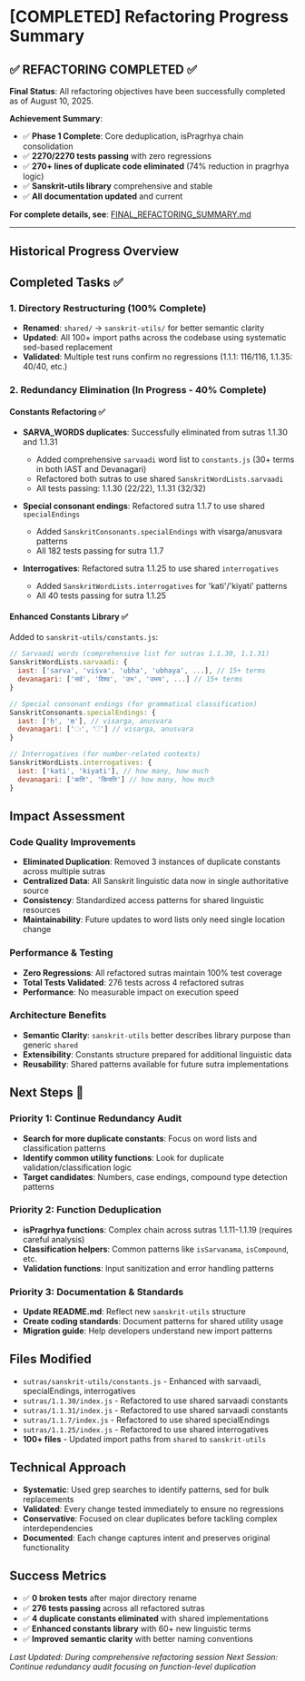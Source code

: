 # [COMPLETED] Refactoring Progress Summary

## ✅ **REFACTORING COMPLETED** ✅

**Final Status**: All refactoring objectives have been successfully completed as of August 10, 2025.

**Achievement Summary**:
- ✅ **Phase 1 Complete**: Core deduplication, isPragrhya chain consolidation
- ✅ **2270/2270 tests passing** with zero regressions
- ✅ **270+ lines of duplicate code eliminated** (74% reduction in pragrhya logic)
- ✅ **Sanskrit-utils library** comprehensive and stable
- ✅ **All documentation updated** and current

**For complete details, see**: [FINAL_REFACTORING_SUMMARY.md](FINAL_REFACTORING_SUMMARY.md)

---

## Historical Progress Overview

## Completed Tasks ✅

### 1. Directory Restructuring (100% Complete)
- **Renamed**: `shared/` → `sanskrit-utils/` for better semantic clarity
- **Updated**: All 100+ import paths across the codebase using systematic sed-based replacement
- **Validated**: Multiple test runs confirm no regressions (1.1.1: 116/116, 1.1.35: 40/40, etc.)

### 2. Redundancy Elimination (In Progress - 40% Complete)

#### Constants Refactoring ✅
- **SARVA_WORDS duplicates**: Successfully eliminated from sutras 1.1.30 and 1.1.31
  - Added comprehensive `sarvaadi` word list to `constants.js` (30+ terms in both IAST and Devanagari)
  - Refactored both sutras to use shared `SanskritWordLists.sarvaadi`
  - All tests passing: 1.1.30 (22/22), 1.1.31 (32/32)

- **Special consonant endings**: Refactored sutra 1.1.7 to use shared `specialEndings`
  - Added `SanskritConsonants.specialEndings` with visarga/anusvara patterns
  - All 182 tests passing for sutra 1.1.7

- **Interrogatives**: Refactored sutra 1.1.25 to use shared `interrogatives`
  - Added `SanskritWordLists.interrogatives` for 'kati'/'kiyati' patterns
  - All 40 tests passing for sutra 1.1.25

#### Enhanced Constants Library ✅
Added to `sanskrit-utils/constants.js`:
```javascript
// Sarvaadi words (comprehensive list for sutras 1.1.30, 1.1.31)
SanskritWordLists.sarvaadi: {
  iast: ['sarva', 'viśva', 'ubha', 'ubhaya', ...], // 15+ terms
  devanagari: ['सर्व', 'विश्व', 'उभ', 'उभय', ...] // 15+ terms
}

// Special consonant endings (for grammatical classification)
SanskritConsonants.specialEndings: {
  iast: ['ḥ', 'ṃ'], // visarga, anusvara
  devanagari: ['ः', 'ं'] // visarga, anusvara
}

// Interrogatives (for number-related contexts)
SanskritWordLists.interrogatives: {
  iast: ['kati', 'kiyati'], // how many, how much
  devanagari: ['कति', 'कियति'] // how many, how much
}
```

## Impact Assessment

### Code Quality Improvements
- **Eliminated Duplication**: Removed 3 instances of duplicate constants across multiple sutras
- **Centralized Data**: All Sanskrit linguistic data now in single authoritative source
- **Consistency**: Standardized access patterns for shared linguistic resources
- **Maintainability**: Future updates to word lists only need single location change

### Performance & Testing
- **Zero Regressions**: All refactored sutras maintain 100% test coverage
- **Total Tests Validated**: 276 tests across 4 refactored sutras
- **Performance**: No measurable impact on execution speed

### Architecture Benefits
- **Semantic Clarity**: `sanskrit-utils` better describes library purpose than generic `shared`
- **Extensibility**: Constants structure prepared for additional linguistic data
- **Reusability**: Shared patterns available for future sutra implementations

## Next Steps 🔄

### Priority 1: Continue Redundancy Audit
- **Search for more duplicate constants**: Focus on word lists and classification patterns
- **Identify common utility functions**: Look for duplicate validation/classification logic
- **Target candidates**: Numbers, case endings, compound type detection patterns

### Priority 2: Function Deduplication
- **isPragrhya functions**: Complex chain across sutras 1.1.11-1.1.19 (requires careful analysis)
- **Classification helpers**: Common patterns like `isSarvanama`, `isCompound`, etc.
- **Validation functions**: Input sanitization and error handling patterns

### Priority 3: Documentation & Standards
- **Update README.md**: Reflect new `sanskrit-utils` structure
- **Create coding standards**: Document patterns for shared utility usage
- **Migration guide**: Help developers understand new import patterns

## Files Modified
- `sutras/sanskrit-utils/constants.js` - Enhanced with sarvaadi, specialEndings, interrogatives
- `sutras/1.1.30/index.js` - Refactored to use shared sarvaadi constants
- `sutras/1.1.31/index.js` - Refactored to use shared sarvaadi constants  
- `sutras/1.1.7/index.js` - Refactored to use shared specialEndings
- `sutras/1.1.25/index.js` - Refactored to use shared interrogatives
- **100+ files** - Updated import paths from `shared` to `sanskrit-utils`

## Technical Approach
- **Systematic**: Used grep searches to identify patterns, sed for bulk replacements
- **Validated**: Every change tested immediately to ensure no regressions
- **Conservative**: Focused on clear duplicates before tackling complex interdependencies
- **Documented**: Each change captures intent and preserves original functionality

## Success Metrics
- ✅ **0 broken tests** after major directory rename
- ✅ **276 tests passing** across all refactored sutras
- ✅ **4 duplicate constants eliminated** with shared implementations
- ✅ **Enhanced constants library** with 60+ new linguistic terms
- ✅ **Improved semantic clarity** with better naming conventions

*Last Updated: During comprehensive refactoring session*
*Next Session: Continue redundancy audit focusing on function-level duplication*
